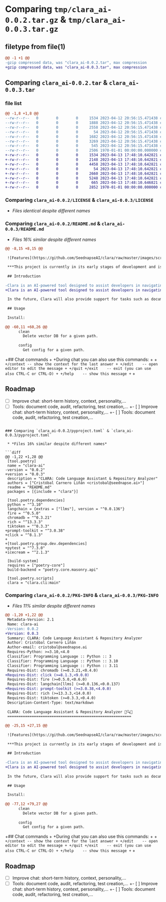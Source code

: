 # Comparing `tmp/clara_ai-0.0.2.tar.gz` & `tmp/clara_ai-0.0.3.tar.gz`

## filetype from file(1)

```diff
@@ -1 +1 @@
-gzip compressed data, was "clara_ai-0.0.2.tar", max compression
+gzip compressed data, was "clara_ai-0.0.3.tar", max compression
```

## Comparing `clara_ai-0.0.2.tar` & `clara_ai-0.0.3.tar`

### file list

```diff
@@ -1,8 +1,8 @@
--rw-r--r--   0        0        0     1534 2023-04-12 20:56:15.471438 clara_ai-0.0.2/LICENSE
--rw-r--r--   0        0        0     1888 2023-04-12 20:56:15.471438 clara_ai-0.0.2/README.md
--rw-r--r--   0        0        0     2558 2023-04-12 20:56:15.471438 clara_ai-0.0.2/clara/cli.py
--rw-r--r--   0        0        0       54 2023-04-12 20:56:15.471438 clara_ai-0.0.2/clara/console.py
--rw-r--r--   0        0        0     1682 2023-04-12 20:56:15.471438 clara_ai-0.0.2/clara/consts.py
--rw-r--r--   0        0        0     3269 2023-04-12 20:56:15.471438 clara_ai-0.0.2/clara/index.py
--rw-r--r--   0        0        0      545 2023-04-12 20:56:15.471438 clara_ai-0.0.2/pyproject.toml
--rw-r--r--   0        0        0     2506 1970-01-01 00:00:00.000000 clara_ai-0.0.2/PKG-INFO
+-rw-r--r--   0        0        0     1534 2023-04-13 17:48:10.642821 clara_ai-0.0.3/LICENSE
+-rw-r--r--   0        0        0     2148 2023-04-13 17:48:10.642821 clara_ai-0.0.3/README.md
+-rw-r--r--   0        0        0     4458 2023-04-13 17:48:10.642821 clara_ai-0.0.3/clara/cli.py
+-rw-r--r--   0        0        0       54 2023-04-13 17:48:10.642821 clara_ai-0.0.3/clara/console.py
+-rw-r--r--   0        0        0     2660 2023-04-13 17:48:10.642821 clara_ai-0.0.3/clara/consts.py
+-rw-r--r--   0        0        0     5248 2023-04-13 17:48:10.642821 clara_ai-0.0.3/clara/index.py
+-rw-r--r--   0        0        0      665 2023-04-13 17:48:10.646821 clara_ai-0.0.3/pyproject.toml
+-rw-r--r--   0        0        0     2852 1970-01-01 00:00:00.000000 clara_ai-0.0.3/PKG-INFO
```

### Comparing `clara_ai-0.0.2/LICENSE` & `clara_ai-0.0.3/LICENSE`

 * *Files identical despite different names*

### Comparing `clara_ai-0.0.2/README.md` & `clara_ai-0.0.3/README.md`

 * *Files 16% similar despite different names*

```diff
@@ -8,15 +8,15 @@
 
 ![Features](https://github.com/SeednapseAI/clara/raw/master/images/screenshot.png)
 
 ***This project is currently in its early stages of development and is considered a work in progress. You may encounter some issues, or incomplete features. We appreciate your understanding and patience as we continue to refine and enhance the project. Your feedback will help us improve and shape this project.***
 
 ## Introduction
 
-Clara is an AI-powered tool designed to assist developers in navigating unfamiliar code repositories, making it highly valuable during the on-boarding process for new projects, or when deciphering legacy code..
+Clara is an AI-powered tool designed to assist developers in navigating unfamiliar code repositories, making it highly valuable during the on-boarding process for new projects, or when deciphering legacy code.
 
 In the future, Clara will also provide support for tasks such as documentation, auditing, and developing new features, among others.
 
 ## Usage
 
 Install:
 
@@ -60,11 +60,26 @@
      clean
        Delete vector DB for a given path.
 
      config
        Get config for a given path.
 ```
 
+## Chat commands
+
+During chat you can also use this commands:
+
+```
+/context -- show the context for the last answer
+
+/edit    -- open editor to edit the message
+
+/quit
+/exit    -- exit (you can use also CTRL-C or CTRL-D)
+
+/help    -- show this message
+```
+
 ## Roadmap
 
-[ ] Improve chat: short-term history, context, personality,...
-[ ] Tools: document code, audit, refactoring, test creation,...
+- [ ] Improve chat: short-term history, context, personality,...
+- [ ] Tools: document code, audit, refactoring, test creation,...
```

### Comparing `clara_ai-0.0.2/pyproject.toml` & `clara_ai-0.0.3/pyproject.toml`

 * *Files 16% similar despite different names*

```diff
@@ -1,22 +1,28 @@
 [tool.poetry]
 name = "clara-ai"
-version = "0.0.2"
+version = "0.0.3"
 description = "CLARA: Code Language Assistant & Repository Analyzer"
 authors = ["Cristóbal Carnero Liñán <cristobal@seednapse.ai>"]
 readme = "README.md"
 packages = [{include = "clara"}]
 
 [tool.poetry.dependencies]
 python = "^3.10"
 langchain = {extras = ["llms"], version = "^0.0.136"}
 fire = "^0.5.0"
 chromadb = "^0.3.21"
 rich = "^13.3.3"
 tiktoken = "^0.3.3"
+prompt-toolkit = "^3.0.38"
+click = "^8.1.3"
+
+[tool.poetry.group.dev.dependencies]
+pytest = "^7.3.0"
+icecream = "^2.1.3"
 
 [build-system]
 requires = ["poetry-core"]
 build-backend = "poetry.core.masonry.api"
 
 [tool.poetry.scripts]
 clara = "clara.cli:main"
```

### Comparing `clara_ai-0.0.2/PKG-INFO` & `clara_ai-0.0.3/PKG-INFO`

 * *Files 11% similar despite different names*

```diff
@@ -1,20 +1,22 @@
 Metadata-Version: 2.1
 Name: clara-ai
-Version: 0.0.2
+Version: 0.0.3
 Summary: CLARA: Code Language Assistant & Repository Analyzer
 Author: Cristóbal Carnero Liñán
 Author-email: cristobal@seednapse.ai
 Requires-Python: >=3.10,<4.0
 Classifier: Programming Language :: Python :: 3
 Classifier: Programming Language :: Python :: 3.10
 Classifier: Programming Language :: Python :: 3.11
 Requires-Dist: chromadb (>=0.3.21,<0.4.0)
+Requires-Dist: click (>=8.1.3,<9.0.0)
 Requires-Dist: fire (>=0.5.0,<0.6.0)
 Requires-Dist: langchain[llms] (>=0.0.136,<0.0.137)
+Requires-Dist: prompt-toolkit (>=3.0.38,<4.0.0)
 Requires-Dist: rich (>=13.3.3,<14.0.0)
 Requires-Dist: tiktoken (>=0.3.3,<0.4.0)
 Description-Content-Type: text/markdown
 
 CLARA: Code Language Assistant & Repository Analyzer 📜🔍🤖
 ========================================================
 
@@ -25,15 +27,15 @@
 
 ![Features](https://github.com/SeednapseAI/clara/raw/master/images/screenshot.png)
 
 ***This project is currently in its early stages of development and is considered a work in progress. You may encounter some issues, or incomplete features. We appreciate your understanding and patience as we continue to refine and enhance the project. Your feedback will help us improve and shape this project.***
 
 ## Introduction
 
-Clara is an AI-powered tool designed to assist developers in navigating unfamiliar code repositories, making it highly valuable during the on-boarding process for new projects, or when deciphering legacy code..
+Clara is an AI-powered tool designed to assist developers in navigating unfamiliar code repositories, making it highly valuable during the on-boarding process for new projects, or when deciphering legacy code.
 
 In the future, Clara will also provide support for tasks such as documentation, auditing, and developing new features, among others.
 
 ## Usage
 
 Install:
 
@@ -77,12 +79,27 @@
      clean
        Delete vector DB for a given path.
 
      config
        Get config for a given path.
 ```
 
+## Chat commands
+
+During chat you can also use this commands:
+
+```
+/context -- show the context for the last answer
+
+/edit    -- open editor to edit the message
+
+/quit
+/exit    -- exit (you can use also CTRL-C or CTRL-D)
+
+/help    -- show this message
+```
+
 ## Roadmap
 
-[ ] Improve chat: short-term history, context, personality,...
-[ ] Tools: document code, audit, refactoring, test creation,...
+- [ ] Improve chat: short-term history, context, personality,...
+- [ ] Tools: document code, audit, refactoring, test creation,...
```

